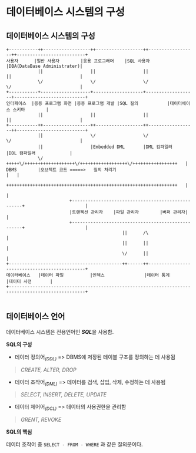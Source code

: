 # 데이터베이스 시스템의 구성

## 데이터베이스 시스템의 구성

```
+-----------++------------------++------------------++------------------++--------------------------+
사용자      |일반 사용자        |응용 프로그래머    |SQL 사용자         |DBA(DataBase Administrater)|
            ||                  ||                  ||                  ||                          |
            \/                  \/                  \/                  \/                          |
+-----------+-------------------+-------------------+-------------------+---------------------------+
인터페이스  |응용 프로그램 화면 |응용 프로그램 개발 |SQL 질의           |데이터베이스 스키마        |
            ||                  ||                  ||                  ||                          |
+-----------++------------------++------------------++------------------++--------------------------+
            ||                  \/                  \/                  \/                          |
            ||                  |Embedded DML       |DML 컴파일러         |DDL 컴파일러             |
            \/                  +++++\/+++++++++++++++++++\/++++++++++++++++++\/+++++++++++++++++   |
DBMS        |오브젝트 코드 =====>   질의 처리기                                                 |   |
                                +++++++++++++++++++++++++++++++++++++++++++++++++++++++++++++++++   |
                                                                                                    |
                        +---------------------------------------------------+                       |
                        |트랜젝션 관리자    |파일 관리자        |버퍼 관리자|                       |
                        +---------------------------------------------------+                       |
                                            ||      /\                                              |
                                            ||      ||                                              |
                                            \/      ||                                              |
+-------------------------------------------++------++----------------------------------------------+
데이터베이스   |데이터 파일          |인덱스               |데이터 통계          |데이터 사전       |
+---------------------------------------------------------------------------------------------------+


```


## 데이터베이스 언어

데이터베이스 시스템은 전용언어인 ***SQL***을 사용함.

**SQL의 구성**

- 데이터 정의어<sub>_(DDL)_</sub> =>  DBMS에 저장된 테이블 구조를 정의하는 데 사용됨

> _CREATE, ALTER, DROP_

- 데이터 조작어<sub>_(DML)_</sub> =>  데이터를 검색, 삽입, 삭제, 수정하는 데 사용됨

> _SELECT, INSERT, DELETE, UPDATE_

- 데이터 제어어<sub>_(DCL)_</sub> =>  데이터의 사용권한을 관리함

> _GRENT, REVOKE_

**SQL의 핵심**

데이터 조작어 중 ```SELECT - FROM - WHERE``` 과 같은 질의문이다.
